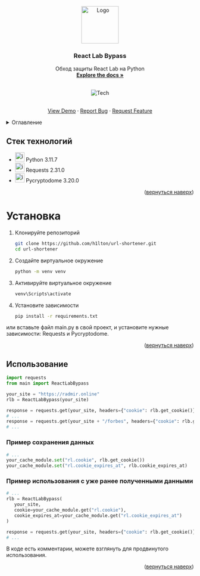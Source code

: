 <a name="readme-top"></a>
<br>
<div align="center">
  <a href="https://github.com/h1lton/reactlab-bypass">
    <img src="https://cdn-icons-png.flaticon.com/512/4248/4248418.png " width="100" height="100" alt="Logo">
  </a>
  <h3>React Lab Bypass</h3>
  <p>
    Обход защиты React Lab на Python
    <br>
    <a href="https://github.com/h1lton/reactlab-bypass"><strong>Explore the docs »</strong></a>
    <br>
    <br>
  </p>

  <img src="https://skillicons.dev/icons?i=py,githubactions&theme=light" alt="Tech">

  <p>
    <br>
    <a href="https://github.com/h1lton/reactlab-bypass">View Demo</a>
    ·
    <a href="https://github.com/h1lton/reactlab-bypass/issues">Report Bug</a>
    ·
    <a href="https://github.com/h1lton/reactlab-bypass/issues">Request Feature</a>
  </p>
</div>


<details>
  <summary>Оглавление</summary>
  <ol>
    <li><a href="#стек-технологий">Стек технологий</a></li>
    <li><a href="#установка">Установка</a></li>
    <li><a href="#использование">Использование</a></li>
  </ol>
</details>

## Стек технологий

- <img src="https://skillicons.dev/icons?i=py&theme=light" alt="icon" style="width: 25px"> Python 3.11.7
- <img src="https://skillicons.dev/icons?i=py&theme=light" alt="icon" style="width: 25px"> Requests 2.31.0
- <img src="https://skillicons.dev/icons?i=py&theme=light" alt="icon" style="width: 25px"> Pycryptodome 3.20.0

<p align="right">(<a href="#readme-top">вернуться наверх</a>)</p>

# Установка

1. Клонируйте репозиторий
   ```sh
   git clone https://github.com/h1lton/url-shortener.git
   cd url-shortener
   ```
2. Создайте виртуальное окружение
   ```sh
   python -m venv venv
   ```
3. Активируйте виртуальное окружение
   ```sh
   venv\Scripts\activate
   ```
4. Установите зависимости
   ```sh
   pip install -r requirements.txt
   ```

или вставьте файл main.py в свой проект, и установите нужные зависимости: Requests и Pycryptodome.

<p align="right">(<a href="#readme-top">вернуться наверх</a>)</p>

## Использование

```python
import requests
from main import ReactLabBypass

your_site = "https://radmir.online"
rlb = ReactLabBypass(your_site)

response = requests.get(your_site, headers={"cookie": rlb.get_cookie()})
# ...
response = requests.get(your_site + "/forbes", headers={"cookie": rlb.get_cookie()})
# ...
```

### Пример сохранения данных

```python
# ...
your_cache_module.set("rl.cookie", rlb.get_cookie())
your_cache_module.set("rl.cookie_expires_at", rlb.cookie_expires_at)
```

### Пример использования с уже ранее полученными данными

```python
# ...
rlb = ReactLabBypass(
   your_site,
   cookie=your_cache_module.get("rl.cookie"),
   cookie_expires_at=your_cache_module.get("rl.cookie_expires_at")
)

response = requests.get(your_site, headers={"cookie": rlb.get_cookie()})
# ...
```

В коде есть комментарии, можете взглянуть для продвинутого использования.
<p align="right">(<a href="#readme-top">вернуться наверх</a>)</p>
